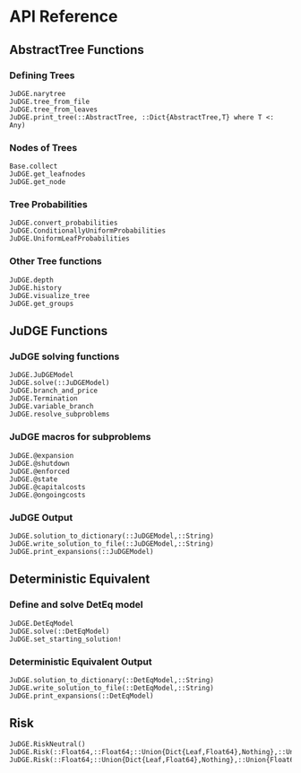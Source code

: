 # API Reference

## AbstractTree Functions

### Defining Trees
```@docs
JuDGE.narytree
JuDGE.tree_from_file
JuDGE.tree_from_leaves
JuDGE.print_tree(::AbstractTree, ::Dict{AbstractTree,T} where T <: Any)
```

### Nodes of Trees
```@docs
Base.collect
JuDGE.get_leafnodes
JuDGE.get_node
```

### Tree Probabilities
```@docs
JuDGE.convert_probabilities
JuDGE.ConditionallyUniformProbabilities
JuDGE.UniformLeafProbabilities
```

### Other Tree functions
```@docs
JuDGE.depth
JuDGE.history
JuDGE.visualize_tree
JuDGE.get_groups
```

## JuDGE Functions

### JuDGE solving functions
```@docs
JuDGE.JuDGEModel
JuDGE.solve(::JuDGEModel)
JuDGE.branch_and_price
JuDGE.Termination
JuDGE.variable_branch
JuDGE.resolve_subproblems
```

### JuDGE macros for subproblems
```@docs
JuDGE.@expansion
JuDGE.@shutdown
JuDGE.@enforced
JuDGE.@state
JuDGE.@capitalcosts
JuDGE.@ongoingcosts
```

### JuDGE Output
```@docs
JuDGE.solution_to_dictionary(::JuDGEModel,::String)
JuDGE.write_solution_to_file(::JuDGEModel,::String)
JuDGE.print_expansions(::JuDGEModel)
```

## Deterministic Equivalent

### Define and solve DetEq model
```@docs
JuDGE.DetEqModel
JuDGE.solve(::DetEqModel)
JuDGE.set_starting_solution!
```

### Deterministic Equivalent Output
```@docs
JuDGE.solution_to_dictionary(::DetEqModel,::String)
JuDGE.write_solution_to_file(::DetEqModel,::String)
JuDGE.print_expansions(::DetEqModel)
```

## Risk
```@docs
JuDGE.RiskNeutral()
JuDGE.Risk(::Float64,::Float64;::Union{Dict{Leaf,Float64},Nothing},::Union{Float64,Nothing},::Float64)
JuDGE.Risk(::Float64;::Union{Dict{Leaf,Float64},Nothing},::Union{Float64,Nothing},::Float64)
```

